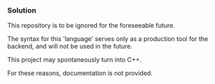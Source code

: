 
### Solution

This repository is to be ignored for the foreseeable future.

The syntax for this 'language' serves only as a production tool for the backend, and will not be used in the future.

This project may spontaneously turn into C++.

For these reasons, documentation is not provided.
